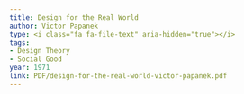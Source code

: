 ```yaml
---
title: Design for the Real World
author: Victor Papanek
type: <i class="fa fa-file-text" aria-hidden="true"></i>
tags:
- Design Theory
- Social Good
year: 1971
link: PDF/design-for-the-real-world-victor-papanek.pdf
---
```

